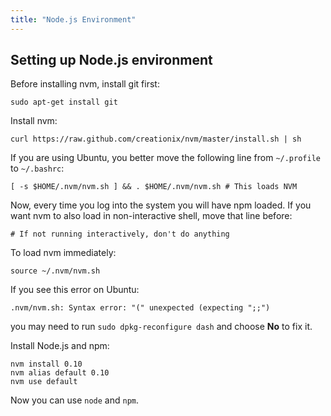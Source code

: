 ```yaml
---
title: "Node.js Environment"
---
```

## Setting up Node.js environment

Before installing nvm, install git first:

    sudo apt-get install git

Install nvm:

    curl https://raw.github.com/creationix/nvm/master/install.sh | sh

If you are using Ubuntu, you better move the following line from
``~/.profile`` to ``~/.bashrc``:

    [ -s $HOME/.nvm/nvm.sh ] && . $HOME/.nvm/nvm.sh # This loads NVM

Now, every time you log into the system you will have npm loaded. If you
want nvm to also load in non-interactive shell, move that line before:

    # If not running interactively, don't do anything

To load nvm immediately:

    source ~/.nvm/nvm.sh

If you see this error on Ubuntu:

    .nvm/nvm.sh: Syntax error: "(" unexpected (expecting ";;")

you may need to run ``sudo dpkg-reconfigure dash`` and choose **No** to
fix it.

Install Node.js and npm:

    nvm install 0.10
    nvm alias default 0.10
    nvm use default

Now you can use ``node`` and ``npm``.
